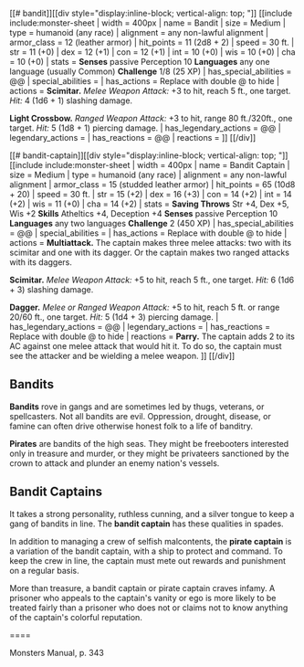 [[# bandit]][[div style="display:inline-block; vertical-align: top; "]]
[[include include:monster-sheet
| width = 400px
| name = Bandit
| size = Medium
| type = humanoid (any race)
| alignment = any non-lawful alignment
| armor_class = 12 (leather armor)
| hit_points = 11 (2d8 + 2)
| speed = 30 ft.
| str = 11 (+0)
| dex = 12 (+1)
| con = 12 (+1)
| int = 10 (+0)
| wis = 10 (+0)
| cha = 10 (+0)
| stats = **Senses** passive Perception 10
**Languages** any one language (usually Common)
**Challenge** 1/8 (25 XP)
| has_special_abilities = @@
| special_abilities = 
| has_actions = Replace with double @ to hide
| actions = **Scimitar.** *Melee Weapon Attack:* +3 to hit, reach 5 ft., one target. *Hit:* 4 (1d6 + 1) slashing damage.

**Light Crossbow.** *Ranged Weapon Attack:* +3 to hit, range 80 ft./320ft., one target. *Hit:* 5 (1d8 + 1) piercing damage.
| has_legendary_actions = @@
| legendary_actions = 
| has_reactions = @@
| reactions = 
]]
[[/div]]

[[# bandit-captain]][[div style="display:inline-block; vertical-align: top; "]]
[[include include:monster-sheet
| width = 400px
| name = Bandit Captain
| size = Medium
| type = humanoid (any race)
| alignment = any non-lawful alignment
| armor_class = 15 (studded leather armor)
| hit_points = 65 (10d8 + 20)
| speed = 30 ft.
| str = 15 (+2)
| dex = 16 (+3)
| con = 14 (+2)
| int = 14 (+2)
| wis = 11 (+0)
| cha = 14 (+2)
| stats = **Saving Throws** Str +4, Dex +5, Wis +2
**Skills** Atheltics +4, Deception +4
**Senses** passive Perception 10
**Languages** any two languages
**Challenge** 2 (450 XP)
| has_special_abilities = @@
| special_abilities = 
| has_actions = Replace with double @ to hide
| actions = **Multiattack.** The captain makes three melee attacks: two with its scimitar and one with its dagger. Or the captain makes two ranged attacks with its daggers.

**Scimitar.** *Melee Weapon Attack:* +5 to hit, reach 5 ft., one target. *Hit:* 6 (1d6 + 3) slashing damage.

**Dagger.** *Melee or Ranged Weapon Attack:* +5 to hit, reach 5 ft. or range 20/60 ft., one target. *Hit:* 5 (1d4 + 3) piercing damage.
| has_legendary_actions = @@
| legendary_actions = 
| has_reactions = Replace with double @ to hide
| reactions = **Parry.** The captain adds 2 to its AC against one melee attack
that would hit it. To do so, the captain must see the attacker
and be wielding a melee weapon.
]]
[[/div]]

## Bandits

**Bandits** rove in gangs and are sometimes led by thugs, veterans, or spellcasters. Not all bandits are evil. Oppression, drought, disease, or famine can often drive otherwise honest folk to a life of banditry.

**Pirates** are bandits of the high seas. They might be freebooters interested only in treasure and murder, or they might be privateers sanctioned by the crown to attack and plunder an enemy nation's vessels.

## Bandit Captains

It takes a strong personality, ruthless cunning, and a silver tongue to keep a gang of bandits in line. The **bandit captain** has these qualities in spades.

In addition to managing a crew of selfish malcontents, the **pirate captain** is a variation of the bandit captain, with a ship to protect and command. To keep the crew in line, the captain must mete out rewards and punishment on a regular basis.

More than treasure, a bandit captain or pirate captain craves infamy. A prisoner who appeals to the captain's vanity or ego is more likely to be treated fairly than a prisoner who does not or claims not to know anything of the captain's colorful reputation.

====

Monsters Manual, p. 343